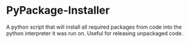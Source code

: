 # PyPackage-Installer
A python script that will install all required packages from code into the python interpreter it was run on. Useful for releasing unpackaged code.
